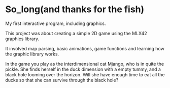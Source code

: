 # So_long(and thanks for the fish)

My first interactive program, including graphics. 

This project was about creating a simple 2D game using the MLX42 graphics library. 

It involved map parsing, basic animations, game functions and learning how the graphic library works. 

In the game you play as the interdimensional cat Mjango, who is in quite the pickle. 
She finds herself in the duck dimension with a empty tummy, and a black hole looming over the horizon. 
Will she have enough time to eat all the ducks so that she can survive through the black hole?
